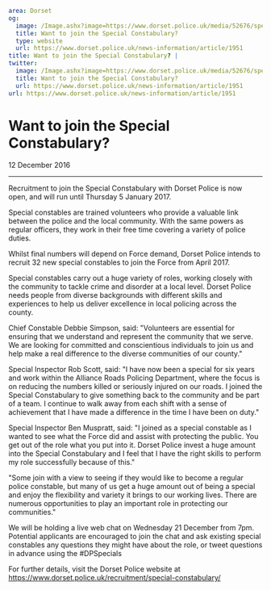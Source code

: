 ```yaml
area: Dorset
og:
  image: /Image.ashx?image=https://www.dorset.police.uk/media/52676/specials-awards-ceremony.jpg&amp;amp;width=150
  title: Want to join the Special Constabulary?
  type: website
  url: https://www.dorset.police.uk/news-information/article/1951
title: Want to join the Special Constabulary? |
twitter:
  image: /Image.ashx?image=https://www.dorset.police.uk/media/52676/specials-awards-ceremony.jpg&amp;amp;width=150
  title: Want to join the Special Constabulary?
  url: https://www.dorset.police.uk/news-information/article/1951
url: https://www.dorset.police.uk/news-information/article/1951
```

# Want to join the Special Constabulary?

12 December 2016

* * *

Recruitment to join the Special Constabulary with Dorset Police is now open, and will run until Thursday 5 January 2017.

Special constables are trained volunteers who provide a valuable link between the police and the local community. With the same powers as regular officers, they work in their free time covering a variety of police duties.

Whilst final numbers will depend on Force demand, Dorset Police intends to recruit 32 new special constables to join the Force from April 2017.

Special constables carry out a huge variety of roles, working closely with the community to tackle crime and disorder at a local level. Dorset Police needs people from diverse backgrounds with different skills and experiences to help us deliver excellence in local policing across the county.

Chief Constable Debbie Simpson, said: "Volunteers are essential for ensuring that we understand and represent the community that we serve. We are looking for committed and conscientious individuals to join us and help make a real difference to the diverse communities of our county."

Special Inspector Rob Scott, said: "I have now been a special for six years and work within the Alliance Roads Policing Department, where the focus is on reducing the numbers killed or seriously injured on our roads. I joined the Special Constabulary to give something back to the community and be part of a team. I continue to walk away from each shift with a sense of achievement that I have made a difference in the time I have been on duty."

Special Inspector Ben Muspratt, said: "I joined as a special constable as I wanted to see what the Force did and assist with protecting the public. You get out of the role what you put into it. Dorset Police invest a huge amount into the Special Constabulary and I feel that I have the right skills to perform my role successfully because of this."

"Some join with a view to seeing if they would like to become a regular police constable, but many of us get a huge amount out of being a special and enjoy the flexibility and variety it brings to our working lives. There are numerous opportunities to play an important role in protecting our communities."

We will be holding a live web chat on Wednesday 21 December from 7pm. Potential applicants are encouraged to join the chat and ask existing special constables any questions they might have about the role, or tweet questions in advance using the #DPSpecials

For further details, visit the Dorset Police website at https://www.dorset.police.uk/recruitment/special-constabulary/
